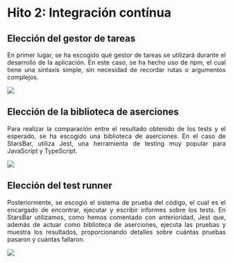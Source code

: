 # Hito 2: Integración contínua

## Elección del gestor de tareas
<p align="justify">
  En primer lugar, se ha escogido qué gestor de tareas se utilizará durante el desarrollo de la aplicación. En este caso, se ha hecho uso de npm, el cual tiene una sintaxis simple, sin necesidad de recordar rutas o argumentos complejos.
</p>

<img src="https://img.shields.io/badge/NPM-%23CB3837.svg?style=for-the-badge&logo=npm&logoColor=white">

## Elección de la biblioteca de aserciones
<p align="justify">
  Para realizar la comparación entre el resultado obtenido de los tests y el esperado, se ha escogido una biblioteca de aserciones. En el caso de StarsBar, utiliza Jest, una herramienta de testing muy popular para JavaScript y TypeScript.
</p>

<img src="https://img.shields.io/badge/-jest-%23C21325?style=for-the-badge&logo=jest&logoColor=white">

## Elección del test runner
<p align="justify">
  Posteriormente, se escogió el sistema de prueba del código, el cual es el encargado de encontrar, ejecutar y escribir informes sobre los tests. En StarsBar utilizamos, como hemos comentado con anterioridad, Jest que, además de actuar como biblioteca de aserciones, ejecuta las pruebas y muestra los resultados, proporcionando detalles sobre cuántas pruebas pasaron y cuántas fallaron.
</p>

<img src="https://img.shields.io/badge/-jest-%23C21325?style=for-the-badge&logo=jest&logoColor=white">

